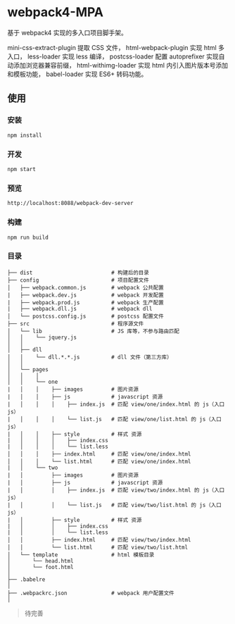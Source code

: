 # webpack4-MPA

基于 webpack4 实现的多入口项目脚手架。

mini-css-extract-plugin 提取 CSS 文件，
html-webpack-plugin 实现 html 多入口，
less-loader 实现 less 编译，
postcss-loader 配置 autoprefixer 实现自动添加浏览器兼容前缀，
html-withimg-loader 实现 html 内引入图片版本号添加和模板功能，
babel-loader 实现 ES6+ 转码功能。

## 使用

### 安装

```
npm install
```

### 开发

```
npm start
```

### 预览

```
http://localhost:8088/webpack-dev-server
```

### 构建

```
npm run build
```

### 目录

```
├── dist                         # 构建后的目录
├── config                       # 项目配置文件
│   ├── webpack.common.js        # webpack 公共配置
|   ├── webpack.dev.js           # webpack 开发配置
|   ├── webpack.prod.js          # webpack 生产配置
|   ├── webpack.dll.js           # webpack dll
│   └── postcss.config.js        # postcss 配置文件
├── src                          # 程序源文件
│   └── lib                      # JS 库等，不参与路由匹配      
│   │    └── jquery.js 
│   │
│   ├── dll
│   │    └── dll.*.*.js          # dll 文件（第三方库）
│   │
│   └── pages                
│   │    │
│   │    └── one
|   │    │    ├── images         # 图片资源
|   │    │    ├── js             # javascript 资源
|   │    │    │    ├── index.js  # 匹配 view/one/index.html 的 js（入口js）
|   │    │    │    └── list.js   # 匹配 view/one/list.html 的 js（入口js）
|   │    │    ├── style          # 样式 资源
|   │    │    │    ├── index.css
|   │    │    │    └── list.less
│   │    │    ├── index.html     # 匹配 view/one/index.html
│   │    │    └── list.html      # 匹配 view/one/index.html
|   │    └── two
|   │         ├── images         # 图片资源
|   │         ├── js             # javascript 资源
|   │         │    ├── index.js  # 匹配 view/two/index.html 的 js（入口js）
|   │         │    └── list.js   # 匹配 view/two/list.html 的 js（入口js）
|   │         ├── style          # 样式 资源
|   │         │    ├── index.css
|   │         │    └── list.less
│   │         ├── index.html     # 匹配 view/two/index.html
│   │         └── list.html      # 匹配 view/two/list.html
│   └── template                 # html 模板目录
│       └── head.html         
│       └── foot.html    
│
├── .babelre
│
├── .webpackrc.json              # webpack 用户配置文件
│    
```

> 待完善
